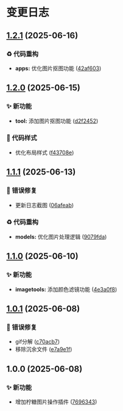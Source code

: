 # 变更日志

## [1.2.1](https://github.com/CandriaJS/karin-plugin-imagetools/compare/v1.2.0...v1.2.1) (2025-06-16)


### ♻️ 代码重构

* **apps:** 优化图片抠图功能 ([42af603](https://github.com/CandriaJS/karin-plugin-imagetools/commit/42af603e8510e201bb9f07e63ac3e2dd246a255f))

## [1.2.0](https://github.com/CandriaJS/karin-plugin-imagetools/compare/v1.1.1...v1.2.0) (2025-06-15)


### ✨ 新功能

* **tool:** 添加图片抠图功能 ([d2f2452](https://github.com/CandriaJS/karin-plugin-imagetools/commit/d2f2452ba19d00d54937da16c20a3fc37a8e9c9b))


### 🎨 代码样式

* 优化布局样式 ([f43708e](https://github.com/CandriaJS/karin-plugin-imagetools/commit/f43708e89544c45337f2d7636d15e44f1f90d334))

## [1.1.1](https://github.com/CandriaJS/karin-plugin-imagetools/compare/v1.1.0...v1.1.1) (2025-06-13)


### 🐛 错误修复

* 更新日志截图 ([06afeab](https://github.com/CandriaJS/karin-plugin-imagetools/commit/06afeab203adc0b3a02b3e6cc5dedb3c1fa320f9))


### ♻️ 代码重构

* **models:** 优化图片处理逻辑 ([9079fda](https://github.com/CandriaJS/karin-plugin-imagetools/commit/9079fdaf1fab39aa5ffca04d600d51ece49a67fb))

## [1.1.0](https://github.com/CandriaJS/karin-plugin-imagetools/compare/v1.0.1...v1.1.0) (2025-06-10)


### ✨ 新功能

* **imagetools:** 添加颜色滤镜功能 ([4e3a0f8](https://github.com/CandriaJS/karin-plugin-imagetools/commit/4e3a0f8c36577962a8d07428f04edefbb5f223fb))

## [1.0.1](https://github.com/CandriaJS/karin-plugin-imagetools/compare/v1.0.0...v1.0.1) (2025-06-08)


### 🐛 错误修复

* gif分解 ([c70acb7](https://github.com/CandriaJS/karin-plugin-imagetools/commit/c70acb778e7964a713c9b1acc1ef38353ae303d6))
* 移除沉余文件 ([e7a9e1f](https://github.com/CandriaJS/karin-plugin-imagetools/commit/e7a9e1f9cc61a11aeb970b2c76b30b2fefc01be2))

## 1.0.0 (2025-06-08)


### ✨ 新功能

* 增加柠糖图片操作插件 ([7696343](https://github.com/CandriaJS/karin-plugin-imagetools/commit/7696343e6af5630de70ef06794104f3bdda04aa7))
